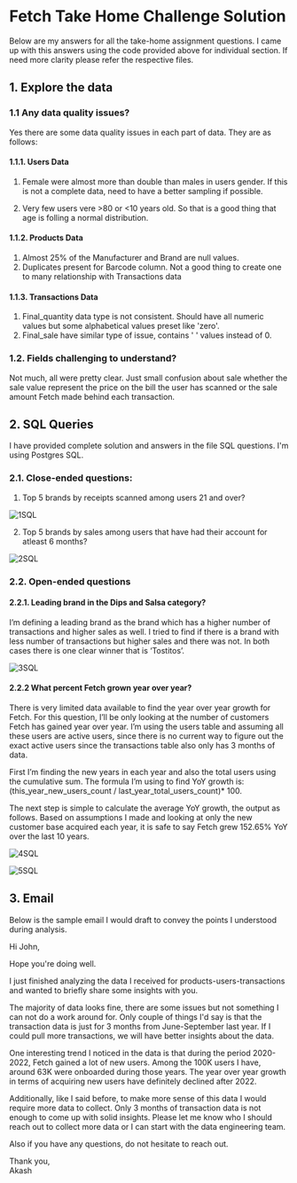 # Fetch Take Home Challenge Solution

Below are my answers for all the take-home assignment questions. I came up with this answers using the code provided above for individual section. If need more clarity please refer the respective files.

## 1. Explore the data

### 1.1 Any data quality issues?
Yes there are some data quality issues in each part of data. They are as follows:

#### 1.1.1. Users Data
1) Female were almost more than double than males in users gender. If this is not a complete data, need to have a better sampling if possible.
2. Very few users vere >80 or <10 years old. So that is a good thing that age is folling a normal distribution.

#### 1.1.2. Products Data
1. Almost 25% of the Manufacturer and Brand are null values.
2. Duplicates present for Barcode column. Not a good thing to create one to many relationship with Transactions data

#### 1.1.3. Transactions Data
1. Final_quantity data type is not consistent. Should have all numeric values but some alphabetical values preset like 'zero'.
2. Final_sale have similar type of issue, contains ' ' values instead of 0.


### 1.2. Fields challenging to understand?

Not much, all were pretty clear. Just small confusion about sale whether the sale value represent the price on the bill the user has scanned or the sale amount Fetch made behind each transaction.


## 2. SQL Queries

I have provided complete solution and answers in the file SQL questions. I'm using Postgres SQL.

### 2.1. Close-ended questions:

1. Top 5 brands by receipts scanned among users 21 and over?

![1SQL](screenshots/1SQL.png)

2. Top 5 brands by sales among users that have had their account for atleast 6 months?

![2SQL](screenshots/2SQL.png)


### 2.2. Open-ended questions

#### 2.2.1. Leading brand in the Dips and Salsa category?

I’m defining a leading brand as the brand which has a higher number of transactions and higher sales as well. I tried to find if there is a brand with less number of transactions but higher sales and there was not. In both cases there is one clear winner that is ‘Tostitos’.

![3SQL](screenshots/3SQL.png)

#### 2.2.2 What percent Fetch grown year over year?

There is very limited data available to find the year over year growth for Fetch. For this question, I’ll be only looking at the number of customers Fetch has gained year over year. I’m using the users table and assuming all these users are active users, since there is no current way to figure out the exact active users since the transactions table also only has 3 months of data.

First I’m finding the new years in each year and also the total users using the cumulative sum. The formula I’m using to find YoY growth is: \
(this_year_new_users_count / last_year_total_users_count)* 100.

The next step is simple to calculate the average YoY growth, the output as follows. Based on assumptions I made and looking at only the new customer base acquired each year, it is safe to say Fetch grew 152.65% YoY over the last 10 years.

![4SQL](screenshots/4SQL.png)


![5SQL](screenshots/5SQL.png)


## 3. Email

Below is the sample email I would draft to convey the points I understood during analysis.



Hi John,


Hope you're doing well.


I just finished analyzing the data I received for products-users-transactions and wanted to briefly share some insights with you.


The majority of data looks fine, there are some issues but not something I can not do a work around for. Only couple of things I'd say is that the transaction data is just for 3 months from June-September last year. If I could pull more transactions, we will have better insights about the data.


One interesting trend I noticed in the data is that during the period 2020-2022, Fetch gained a lot of new users. Among the 100K users I have, around 63K were onboarded during those years. The year over year growth in terms of acquiring new users have definitely declined after 2022.


Additionally, like I said before, to make more sense of this data I would require more data to collect. Only 3 months of transaction data is not enough to come up with solid insights. Please let me know who I should reach out to collect more data or I can start with the data engineering team.


Also if you have any questions, do not hesitate to reach out.


Thank you,\
Akash






